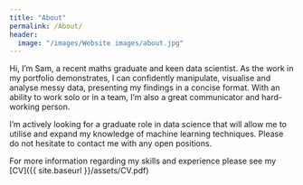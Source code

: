 ```yaml
---
title: "About"
permalink: /About/
header:
  image: "/images/Website images/about.jpg"
---
```


Hi, I’m Sam, a recent maths graduate and keen data scientist. As the work in my portfolio demonstrates, I can confidently manipulate, visualise and analyse messy data, presenting my findings in a concise format. With an ability to work solo or in a team, I’m also a great communicator and hard-working person.  

I’m actively looking for a graduate role in data science that will allow me to utilise and expand my knowledge of machine learning techniques. Please do not hesitate to contact me with any open positions.

For more information regarding my skills and experience please see my [CV]({{ site.baseurl }}/assets/CV.pdf)
